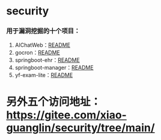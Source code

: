 # security
### 用于漏洞挖掘的十个项目：

1. AIChatWeb：[README](AIChatWeb/README.md)
2. gocron：[README](gocron/README.md)
3. springboot-ehr：[README](springboot-ehr/README.md)
4. springboot-manager：[README](springboot-manager/README.md)
5. yf-exam-lite：[README](yf-exam-lite/README.md)

# 另外五个访问地址：https://gitee.com/xiao-guanglin/security/tree/main/

